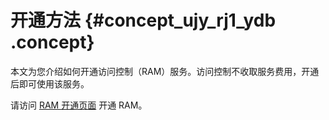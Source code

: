 # 开通方法 {#concept_ujy_rj1_ydb .concept}

本文为您介绍如何开通访问控制（RAM）服务。访问控制不收取服务费用，开通后即可使用该服务。

请访问 [RAM 开通页面](https://buy-intl.aliyun.com/ram) 开通 RAM。

